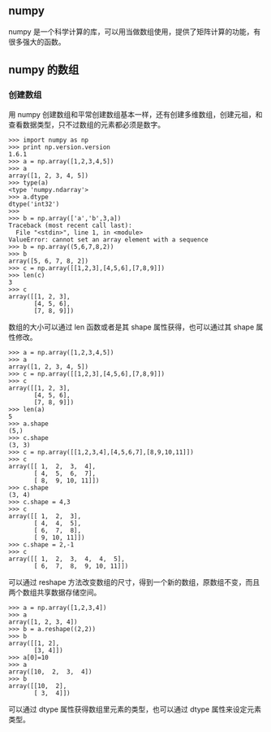 ## numpy

numpy 是一个科学计算的库，可以用当做数组使用，提供了矩阵计算的功能，有很多强大的函数。

## numpy 的数组

### 创建数组

用 numpy 创建数组和平常创建数组基本一样，还有创建多维数组，创建元祖，和查看数据类型，只不过数组的元素都必须是数字。

```
>>> import numpy as np
>>> print np.version.version
1.6.1
>>> a = np.array([1,2,3,4,5])
>>> a
array([1, 2, 3, 4, 5])
>>> type(a)
<type 'numpy.ndarray'>
>>> a.dtype
dtype('int32')
>>>
>>> b = np.array(['a','b',3,a])
Traceback (most recent call last):
  File "<stdin>", line 1, in <module>
ValueError: cannot set an array element with a sequence
>>> b = np.array((5,6,7,8,2))
>>> b
array([5, 6, 7, 8, 2])
>>> c = np.array([[1,2,3],[4,5,6],[7,8,9]])
>>> len(c)
3
>>> c
array([[1, 2, 3],
       [4, 5, 6],
       [7, 8, 9]])
```

数组的大小可以通过 len 函数或者是其 shape 属性获得，也可以通过其 shape 属性修改。

```
>>> a = np.array([1,2,3,4,5])
>>> a
array([1, 2, 3, 4, 5])
>>> c = np.array([[1,2,3],[4,5,6],[7,8,9]])
>>> c
array([[1, 2, 3],
       [4, 5, 6],
       [7, 8, 9]])
>>> len(a)
5
>>> a.shape
(5,)
>>> c.shape
(3, 3)
>>> c = np.array([[1,2,3,4],[4,5,6,7],[8,9,10,11]])
>>> c
array([[ 1,  2,  3,  4],
       [ 4,  5,  6,  7],
       [ 8,  9, 10, 11]])
>>> c.shape
(3, 4)
>>> c.shape = 4,3
>>> c
array([[ 1,  2,  3],
       [ 4,  4,  5],
       [ 6,  7,  8],
       [ 9, 10, 11]])
>>> c.shape = 2,-1
>>> c
array([[ 1,  2,  3,  4,  4,  5],
       [ 6,  7,  8,  9, 10, 11]])
```

可以通过 reshape 方法改变数组的尺寸，得到一个新的数组，原数组不变，而且两个数组共享数据存储空间。

```
>>> a = np.array([1,2,3,4])
>>> a
array([1, 2, 3, 4])
>>> b = a.reshape((2,2))
>>> b
array([[1, 2],
       [3, 4]])
>>> a[0]=10
>>> a
array([10,  2,  3,  4])
>>> b
array([[10,  2],
       [ 3,  4]])
```

可以通过 dtype 属性获得数组里元素的类型，也可以通过 dtype 属性来设定元素类型。

